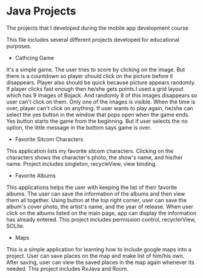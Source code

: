 # Java Projects
 The projects that I developed during the mobile app development course
 
This file includes several different projects developed for educational purposes. 

- Cathcing Game

 It's a simple game. The user tries to score by clicking on the image. But there is a countdown so player should click on the picture before it disappears. Player also should be quick because picture appears randomly. If player clicks fast enough then he/she gets points.I used a grid layout which has 9 images of Bojack. And randomly 8 of this images disappears so user can't click on them. Only one of the images is visible. When the time is over, player can't click on anything. If user wants to play again, he/she can select the yes button in the window that pops open when the game ends. Yes button starts the game from the beginning. But if user selects the no option, the little message in the bottom says game is over.

- Favorite Sitcom Characters 

 This application lists my favorite sitcom characters. Clicking on the characters shows the character's photo, the show's name, and his/her name. Project includes singleton, recycleView, view binding.
 
 - Favorite Albums
 
  This applications helps the user with keeping the list of their favorite albums. The user can save the information of the albums and then view them all together. Using button at the top right corner, user can save the album's cover photo, the artist's name, and the year of release. When user click on the albums listed on the main page, app can display the information has already entered. This project includes permission control, recyclerView, SOLite.
 
- Maps

This is a simple application for learning how to include google maps into a project. User can save places on the map and make list of him/his own. After saving, user can view the saved places in the map again whenever its needed. This project includes RxJava and Room. 
